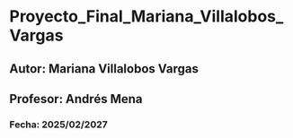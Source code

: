 # Proyecto_Final_Mariana_Villalobos_Vargas
## Autor: Mariana Villalobos Vargas
## Profesor: Andrés Mena
### Fecha: 2025/02/2027

